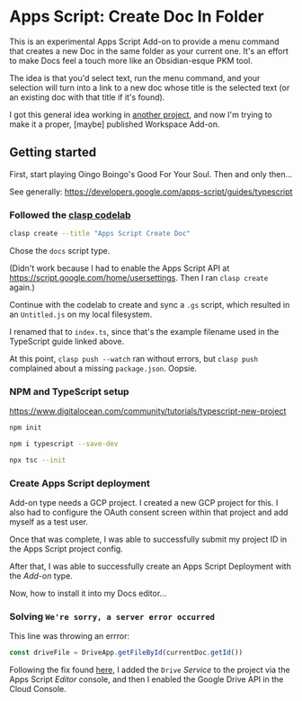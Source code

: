 # Apps Script: Create Doc In Folder

This is an experimental Apps Script Add-on to provide a menu command
that creates a new Doc in the same folder as your current one.
It's an effort to make Docs feel a touch more like an Obsidian-esque PKM tool.

The idea is that you'd select text, run the menu command,
and your selection will turn into a link to a new doc whose title is the selected text
(or an existing doc with that title if it's found).

I got this general idea working in
[another project](https://github.com/harveyr/apps-script-task-doc),
and now I'm trying to make it a proper, \[maybe] published Workspace Add-on.

## Getting started

First, start playing Oingo Boingo's Good For Your Soul. Then and only then...

See generally: https://developers.google.com/apps-script/guides/typescript

### Followed the [clasp codelab](https://codelabs.developers.google.com/codelabs/clasp)

```sh
clasp create --title "Apps Script Create Doc"
```

Chose the `docs` script type.

(Didn't work because I had to enable the Apps Script API at https://script.google.com/home/usersettings.
Then I ran `clasp create` again.)

Continue with the codelab to create and sync a `.gs` script,
which resulted in an `Untitled.js` on my local filesystem.

I renamed that to `index.ts`, since that's the example filename used in the TypeScript guide linked above.

At this point, `clasp push --watch` ran without errors,
but `clasp push` complained about a missing `package.json`.
Oopsie.

### NPM and TypeScript setup

https://www.digitalocean.com/community/tutorials/typescript-new-project

```sh
npm init

npm i typescript --save-dev

npx tsc --init
```

### Create Apps Script deployment

Add-on type needs a GCP project. I created a new GCP project for this.
I also had to configure the OAuth consent screen within that project
and add myself as a test user.

Once that was complete, I was able to successfully submit my project ID in the Apps Script project config.

After that, I was able to successfully create an Apps Script Deployment with the *Add-on* type.

Now, how to install it into my Docs editor...

### Solving `We're sorry, a server error occurred`

This line was throwing an errror:

```ts
const driveFile = DriveApp.getFileById(currentDoc.getId())
```

Following the fix found [here](https://stackoverflow.com/a/63635790),
I added the `Drive` *Service* to the project via the Apps Script *Editor* console,
and then I enabled the Google Drive API in the Cloud Console.

